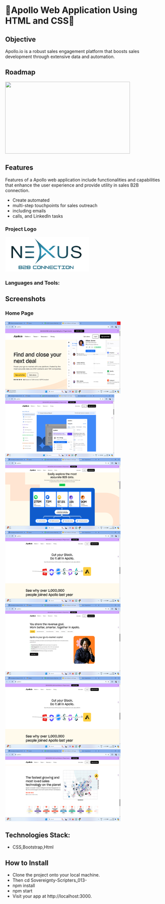 # 🎉Apollo Web Application Using HTML and CSS🎉
## Objective
<div>Apollo.io is a robust sales engagement platform that boosts sales development through extensive data and automation.</div>

## Roadmap
<div><img src="https://assets-global.website-files.com/62eb542250d6566e8b77a3d0/65502b058950083da616ff6e_1(73).png" width="400" height="230px"> </div>

## Features
<div>Features of a Apollo web application include functionalities and capabilities that enhance the user experience and provide utility in sales B2B connection. </div>

* Create automated
* multi-step touchpoints for sales outreach
* including emails
* calls, and LinkedIn tasks

<div> 
<h3>Project Logo</h3>
  <img src="BOOTSTRAP/assets/Logo-imp-final-draft.png" width="270px" height="110px">
</div>

<h3 align="left">Languages and Tools:</h3>
 <a href="https://encrypted-tbn0.gstatic.com/images?q=tbn:ANd9GcRMJkgzwPzEJkrrzFg1VJyku2aeTZ0PxNFD0g&s" alt="reactnative" width="40" height="40"/> </a>


## Screenshots
<div>
<h3>Home Page </h3>
  <img src="BOOTSTRAP/assets/Screenshot (22).png" width="370" height="230px"> 
</div>

<div> 
  <img src="BOOTSTRAP/assets/Screenshot (23).png" width="350" height="200px">
</div>
<div> 
  <img src="BOOTSTRAP/assets/Screenshot (24).png" width="370" height="230px">
</div>
<div> 

  <img src="BOOTSTRAP/assets/Screenshot (26).png" width="370" height="230px"> 
</div>

<div> 
  <img src="BOOTSTRAP/assets/Screenshot (25).png" width="370" height="230px"> 
</div>

<div> 
 
  <img src="BOOTSTRAP/assets/Screenshot (26).png" width="370" height="230px"> 
</div>
<div> 
  <img src="BOOTSTRAP/assets/Screenshot (27).png" width="370" height="230px"> 
</div>

## Technologies Stack:
* CSS,Bootstrap,Html

  
## How to Install
* Clone the project onto your local machine.
* Then cd Sovereignty-Scripters_013-
* npm install
* npm start
* Visit your app at http://localhost:3000.



